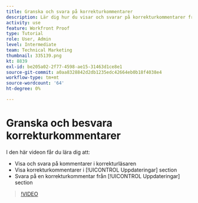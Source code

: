 ```yaml
---
title: Granska och svara på korrekturkommentarer
description: Lär dig hur du visar och svarar på korrekturkommentarer från korrekturläsaren och från [!UICONTROL Uppdateringar] avsnitt i [!DNL  Workfront].
activity: use
feature: Workfront Proof
type: Tutorial
role: User, Admin
level: Intermediate
team: Technical Marketing
thumbnail: 335139.png
kt: 8839
exl-id: be205a02-2f77-4598-ae15-31463d1ce8e1
source-git-commit: a0aa8328842d2db1235edc42664eb0b18f4038e4
workflow-type: tm+mt
source-wordcount: '64'
ht-degree: 0%

---
```


# Granska och besvara korrekturkommentarer

I den här videon får du lära dig att:

* Visa och svara på kommentarer i korrekturläsaren
* Visa korrekturkommentarer i [!UICONTROL Uppdateringar] section
* Svara på en korrekturkommentar från [!UICONTROL Uppdateringar] section

>[!VIDEO](https://video.tv.adobe.com/v/335139/?quality=12)
